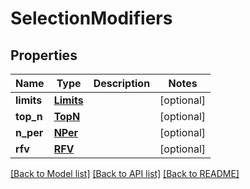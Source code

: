# SelectionModifiers

## Properties
Name | Type | Description | Notes
------------ | ------------- | ------------- | -------------
**limits** | [**Limits**](Limits.md) |  | [optional] 
**top_n** | [**TopN**](TopN.md) |  | [optional] 
**n_per** | [**NPer**](NPer.md) |  | [optional] 
**rfv** | [**RFV**](RFV.md) |  | [optional] 

[[Back to Model list]](../README.md#documentation-for-models) [[Back to API list]](../README.md#documentation-for-api-endpoints) [[Back to README]](../README.md)


